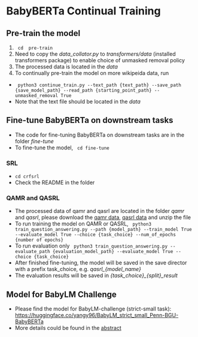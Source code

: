 # BabyBERTa Continual Training

## Pre-train the model
1. `` cd  pre-train``
2. Need to copy the *data_collator.py* to *transformers/data* (installed transformers package) to enable choice of unmasked removal policy
3. The processed data is located in the *data*
4. To continually pre-train the model on more wikipeida data, run 
- `` python3 continue_train.py --text_path {text_path} --save_path {save_model_path} --read_path {starting_point_path} --unmasked_removal True``
- Note that the text file should be located in the *data* 


## Fine-tune BabyBERTa on downstream tasks

- The code for fine-tuning BabyBERTa on downstream tasks are in the folder *fine-tune*
- To fine-tune the model, `` cd fine-tune``

### SRL

- `` cd crfsrl ``
- Check the README in the folder

### QAMR and QASRL

- The processed data of qamr and qasrl are located in the folder *qamr* and *qasrl*, please download the [qamr data](https://drive.google.com/file/d/1VHGWuxqMn0sFmpUQUB_UhYbAcZjHDRb-/view?usp=sharing), [qasrl data](https://drive.google.com/file/d/1cXRcum-t50_ARIVZz1Gu1CwOJbKLdRE6/view?usp=sharing) and unzip the file
- To run training the model on QAMR or QASRL, `` python3 train_question_answering.py --path {model_path} --train_model True --evaluate_model True --choice {task_choice} --num_of_epochs {number of epochs}``
- To run evaluation only `` python3 train_question_answering.py --evaluate_path {evaluation_model_path} --evaluate_model True --choice {task_choice}``
- After finished fine-tuning, the model will be saved in the save director with a prefix task_choice, e.g. *qasrl_{model_name}*
- The evaluation results will be saved in  *{task_choice}_{split}_result*


## Model for BabyLM Challenge

- Please find the model for BabyLM-challenge (strict-small task): https://huggingface.co/yangy96/BabyLM_strict_small_Penn-BGU-BabyBERTa
- More details could be found in the [abstract](https://cogcomp.seas.upenn.edu/papers/YSLR23b.pdf)
